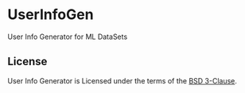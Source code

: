 # UserInfoGen
User Info Generator for ML DataSets


License
------------------------------------------------------------------------

User Info Generator is Licensed under the terms of the [BSD 3-Clause][5].

[5]: https://github.com/aakashrajput/UserInfoGen/blob/master/LICENSE
